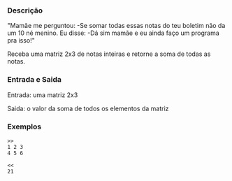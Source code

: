 ### Descrição
"Mamãe me perguntou: 
-Se somar todas essas notas do teu boletim não da um 10 né menino. 
Eu disse: 
-Dá sim mamãe e eu ainda faço um programa pra isso!" 

Receba uma matriz 2x3 de notas inteiras e retorne a soma de todas as notas.

### Entrada e Saida
Entrada: uma matriz 2x3

Saida: o valor da soma de todos os elementos da matriz

### Exemplos

	>>
	1 2 3 
	4 5 6

	<<
	21